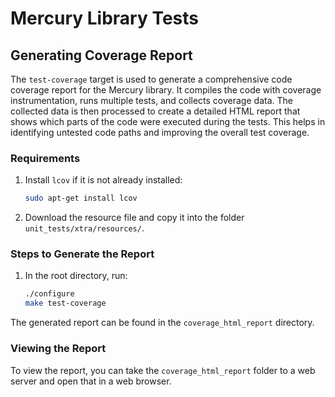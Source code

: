 # Mercury Library Tests

## Generating Coverage Report
The `test-coverage` target is used to generate a comprehensive code coverage report for the Mercury library. It compiles the code with coverage instrumentation, runs multiple tests, and collects coverage data. The collected data is then processed to create a detailed HTML report that shows which parts of the code were executed during the tests. This helps in identifying untested code paths and improving the overall test coverage.

### Requirements
1. Install `lcov` if it is not already installed:
    ```bash
    sudo apt-get install lcov
    ```
2. Download the resource file and copy it into the folder `unit_tests/xtra/resources/`.

### Steps to Generate the Report
1. In the root directory, run:
    ```bash
    ./configure
    make test-coverage
    ```

The generated report can be found in the `coverage_html_report` directory.

### Viewing the Report
To view the report, you can take the `coverage_html_report` folder to a web server and open that in a web browser.
